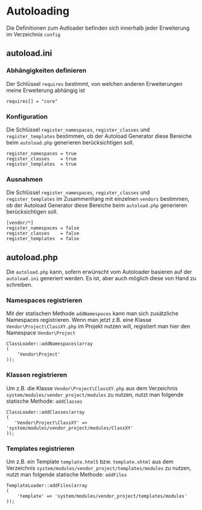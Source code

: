 # Autoloading

Die Definitionen zum Autloader befinden sich innerhalb jeder Erweiterung im Verzeichnis `config`

## autoload.ini

### Abhängigkeiten definieren

Der Schlüssel `requires` bestimmt, von welchen anderen Erweiterungen meine Erweiterung abhängig ist
 
``` {.ini}
requires[] = "core"
```

### Konfiguration

Die Schlüssel `register_namespaces`, `register_classes` und 
`register_templates` bestimmen, ob der Autoload Generator diese Bereiche beim `autoload.php` generieren berücksichtigen soll.

``` {.ini}
register_namespaces = true
register_classes    = true
register_templates  = true
```

### Ausnahmen

Die Schlüssel `register_namespaces`, `register_classes` und 
`register_templates` im Zusammenhang mit einzelnen `vendors` bestimmen, ob der Autoload Generator diese Bereiche beim `autoload.php` generieren berücksichtigen soll.

``` {.ini}
[vendor/*]
register_namespaces = false
register_classes    = false
register_templates  = false
```

## autoload.php

Die `autoload.php` kann, sofern erwünscht vom Autoloader basieren auf der `autoload.ini` generiert werden. Es ist, aber auch möglich diese von Hand zu schreiben.

### Namespaces registrieren

Mit der statischen Methode `addNamespaces` kann man sich zusätzliche Namespaces registrieren. Wenn man jetzt z.B. eine Klasse `Vendor\Project\ClassXY.php` im Projekt nutzen will, registiert man hier den Namespace `Vendor\Project`

``` {.php}
ClassLoader::addNamespaces(array
(
    'Vendor\Project'
));
```

### Klassen registrieren

Um z.B. die Klasse `Vendor\Project\ClassXY.php` aus dem Verzeichnis `system/modules/vendor_project/modules` zu nutzen, nutzt man folgende statische Methode: `addClasses`

``` {.php}
ClassLoader::addClasses(array
(
   'Vendor\Project\ClassXY' => 'system/modules/vendor_project/modules/ClassXY' 
));
```

### Templates registrieren

Um z.B. ein Template `template.html5` bzw. `template.xhtml` aus dem Verzeichnis `system/modules/vendor_project/templates/modules` zu nutzen, nutzt man folgende statische Methode: `addFiles`

``` {.php}
TemplateLoader::addFiles(array
(
    'template' => 'system/modules/vendor_project/templates/modules'
));
```
